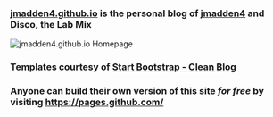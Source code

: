 ### [jmadden4.github.io](https://jmadden4.github.io) is the personal blog of [jmadden4](https://github.com/jmadden4) and Disco, the Lab Mix

![jmadden4.github.io Homepage](https://github.com/jmadden4/jmadden4.github.io/blob/master/img/home-screenshot.png "jmadden4.github.io Home")

### Templates courtesy of [Start Bootstrap - Clean Blog](https://startbootstrap.com/template-overviews/clean-blog/)


### Anyone can build their own version of this site *for free* by visiting https://pages.github.com/
